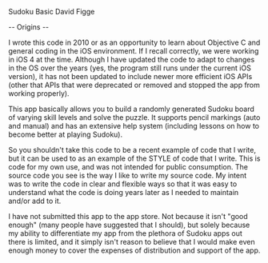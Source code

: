 Sudoku Basic
David Figge

-- Origins -- 

I wrote this code in 2010 or as an opportunity to learn about Objective C and general coding in
the iOS environment. If I recall correctly, we were working in iOS 4 at the time. Although I have
updated the code to adapt to changes in the OS over the years (yes, the program still runs under
the current iOS version), it has not been updated to include newer more efficient iOS APIs (other
that APIs that were deprecated or removed and stopped the app from working properly).

This app basically allows you to build a randomly generated Sudoku board of varying skill levels
and solve the puzzle. It supports pencil markings (auto and manual) and has an extensive help
system (including lessons on how to become better at playing Sudoku).

So you shouldn't take this code to be a recent example of code that I write, but it can be used to
as an example of the STYLE of code that I write. This is code for my own use, and was not
intended for public consumption. The source code you see is the way I like to write my source code.
My intent was to write the code in clear and flexible ways so that it was easy to understand what
the code is doing years later as I needed to maintain and/or add to it.

I have not submitted this app to the app store. Not because it isn't "good enough" (many people
have suggested that I should), but solely because my ability to differentiate my app from the
plethora of Sudoku apps out there is limited, and it simply isn't reason to believe that I would make
even enough money to cover the expenses of distribution and support of the app.
